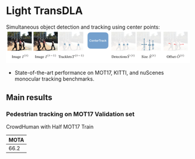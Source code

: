 # Light TransDLA
Simultaneous object detection and tracking using center points:
![](readme/fig2.png)

- State-of-the-art performance on MOT17, KITTI, and nuScenes monocular tracking benchmarks.

## Main results

### Pedestrian tracking on MOT17 Validation set
CrowdHuman with Half MOT17 Train

|  MOTA     | 
|-----------|
| 66.2      | 


